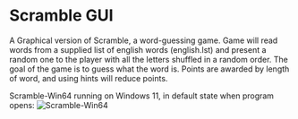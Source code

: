# Scramble GUI
A Graphical version of Scramble, a word-guessing game. Game will read words from a supplied list of english words (english.lst) and present a random one to the player with all the letters shuffled in a random order. The goal of the game is to guess what the word is. Points are awarded by length of word, and using hints will reduce points. 

Scramble-Win64 running on Windows 11, in default state when program opens:
![Scramble-Win64](https://imgur.com/hVlBWon.png)
